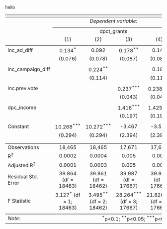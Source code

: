 hello

<table style="text-align:center"><tr><td colspan="5" style="border-bottom: 1px solid black"></td></tr><tr><td style="text-align:left"></td><td colspan="4"><em>Dependent variable:</em></td></tr>
<tr><td></td><td colspan="4" style="border-bottom: 1px solid black"></td></tr>
<tr><td style="text-align:left"></td><td colspan="4">dpct_grants</td></tr>
<tr><td style="text-align:left"></td><td>(1)</td><td>(2)</td><td>(3)</td><td>(4)</td></tr>
<tr><td colspan="5" style="border-bottom: 1px solid black"></td></tr><tr><td style="text-align:left">inc_ad_diff</td><td>0.134<sup>*</sup></td><td>0.092</td><td>0.178<sup>**</sup></td><td>0.146</td></tr>
<tr><td style="text-align:left"></td><td>(0.076)</td><td>(0.078)</td><td>(0.087)</td><td>(0.089)</td></tr>
<tr><td style="text-align:left"></td><td></td><td></td><td></td><td></td></tr>
<tr><td style="text-align:left">inc_campaign_diff</td><td></td><td>0.224<sup>**</sup></td><td></td><td>0.182</td></tr>
<tr><td style="text-align:left"></td><td></td><td>(0.114)</td><td></td><td>(0.115)</td></tr>
<tr><td style="text-align:left"></td><td></td><td></td><td></td><td></td></tr>
<tr><td style="text-align:left">inc.prev.vote</td><td></td><td></td><td>0.237<sup>***</sup></td><td>0.238<sup>***</sup></td></tr>
<tr><td style="text-align:left"></td><td></td><td></td><td>(0.043)</td><td>(0.043)</td></tr>
<tr><td style="text-align:left"></td><td></td><td></td><td></td><td></td></tr>
<tr><td style="text-align:left">dpc_income</td><td></td><td></td><td>1.418<sup>***</sup></td><td>1.425<sup>***</sup></td></tr>
<tr><td style="text-align:left"></td><td></td><td></td><td>(0.197)</td><td>(0.197)</td></tr>
<tr><td style="text-align:left"></td><td></td><td></td><td></td><td></td></tr>
<tr><td style="text-align:left">Constant</td><td>10.268<sup>***</sup></td><td>10.272<sup>***</sup></td><td>-3.467</td><td>-3.502</td></tr>
<tr><td style="text-align:left"></td><td>(0.294)</td><td>(0.294)</td><td>(2.394)</td><td>(2.394)</td></tr>
<tr><td style="text-align:left"></td><td></td><td></td><td></td><td></td></tr>
<tr><td colspan="5" style="border-bottom: 1px solid black"></td></tr><tr><td style="text-align:left">Observations</td><td>18,465</td><td>18,465</td><td>17,671</td><td>17,671</td></tr>
<tr><td style="text-align:left">R<sup>2</sup></td><td>0.0002</td><td>0.0004</td><td>0.005</td><td>0.005</td></tr>
<tr><td style="text-align:left">Adjusted R<sup>2</sup></td><td>0.0001</td><td>0.0003</td><td>0.005</td><td>0.005</td></tr>
<tr><td style="text-align:left">Residual Std. Error</td><td>39.864 (df = 18463)</td><td>39.861 (df = 18462)</td><td>39.987 (df = 17667)</td><td>39.986 (df = 17666)</td></tr>
<tr><td style="text-align:left">F Statistic</td><td>3.127<sup>*</sup> (df = 1; 18463)</td><td>3.495<sup>**</sup> (df = 2; 18462)</td><td>28.264<sup>***</sup> (df = 3; 17667)</td><td>21.826<sup>***</sup> (df = 4; 17666)</td></tr>
<tr><td colspan="5" style="border-bottom: 1px solid black"></td></tr><tr><td style="text-align:left"><em>Note:</em></td><td colspan="4" style="text-align:right"><sup>*</sup>p<0.1; <sup>**</sup>p<0.05; <sup>***</sup>p<0.01</td></tr>
</table>